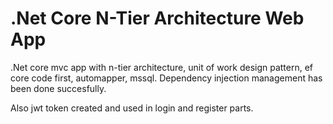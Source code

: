 # .Net Core N-Tier Architecture Web App

.Net core mvc app with n-tier architecture, unit of work design pattern, ef core code first, automapper, mssql. Dependency injection management has been done succesfully. <br>

Also jwt token created and used in login and register parts.

